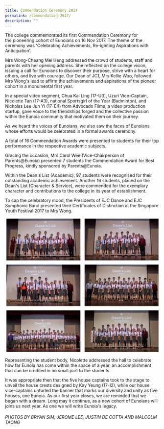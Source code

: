 ```yaml
---
title: Commendation Ceremony 2017
permalink: /commendation-2017/
description: ""
---
```


The college commemorated its first Commendation Ceremony for the pioneering cohort of Eunoians on 16 Nov 2017. The theme of the ceremony was 'Celebrating Achievements, Re-igniting Aspirations with Anticipation'.

Mrs Wong-Cheang Mei Heng addressed the crowd of students, staff and parents with her opening address. She reflected on the college vision, issuing a call for Eunoians to discover their purpose, strive with a heart for others, and live with courage. Our Dean of JC1, Mrs Kellie Woo, followed Mrs Wong's lead to affirm the achievements and aspirations of the pioneer cohort in a monumental first year.

In a special video segment, Chua Kai Ling (17-U3), Uzuri Vice-Captain, Nicolette Tan (17-A3), national Sportsgirl of the Year (Badminton), and Nicholas Lee Jun Yi (17-E4) from Advocado Films, a video production startup, gave voice to the friendships forged and the collective passion within the Eunoia community that motivated them on their journey.

As we heard the voices of Eunoians, we also saw the faces of Eunoians whose efforts would be celebrated in a formal awards ceremony.

A total of 16 Commendation Awards were presented to students for their top performance in the respective academic subjects.

Gracing the occasion, Mrs Carol Wee (Vice-Chairperson of Parents@Eunoia) presented 7 students the Commendation Award for Best Progress, kindly sponsored by Parents@Eunoia.

Within the Dean's List (Academic), 97 students were recognised for their outstanding academic achievement. Another 16 students, placed on the Dean's List (Character & Service), were commended for the exemplary character and contributions to the college in its year of establishment.

To cap the celebratory mood, the Presidents of EJC Dance and EJC Symphonic Band presented their Certificates of Distinction at the Singapore Youth Festival 2017 to Mrs Wong.

![](/images/cc2017.png)

Representing the student body, Nicolette addressed the hall to celebrate how far Eunoia has come within the space of a year, an accomplishment that can be credited in no small part to the students.

It was appropriate then that the five house captains took to the stage to unveil the house crests designed by Kay Yeung (17-I2), while our house vice-captains unfurled the banner that marks our diversity and unity as five houses, one Eunoia. As our first year closes, we are reminded that we began with a dream. Long may it continue, as a new cohort of Eunoians will joins us next year. As one we will write Eunoia's legacy.


###### PHOTOS BY BRYAN SIM, JEROME LEE, JUSTIN DE COTTA AND MALCOLM TAONG